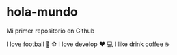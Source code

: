 # hola-mundo

Mi primer repositorio en Github 

I love football 💪 :soccer:
I love develop :heart: :computer:
I like drink coffee :coffee:
